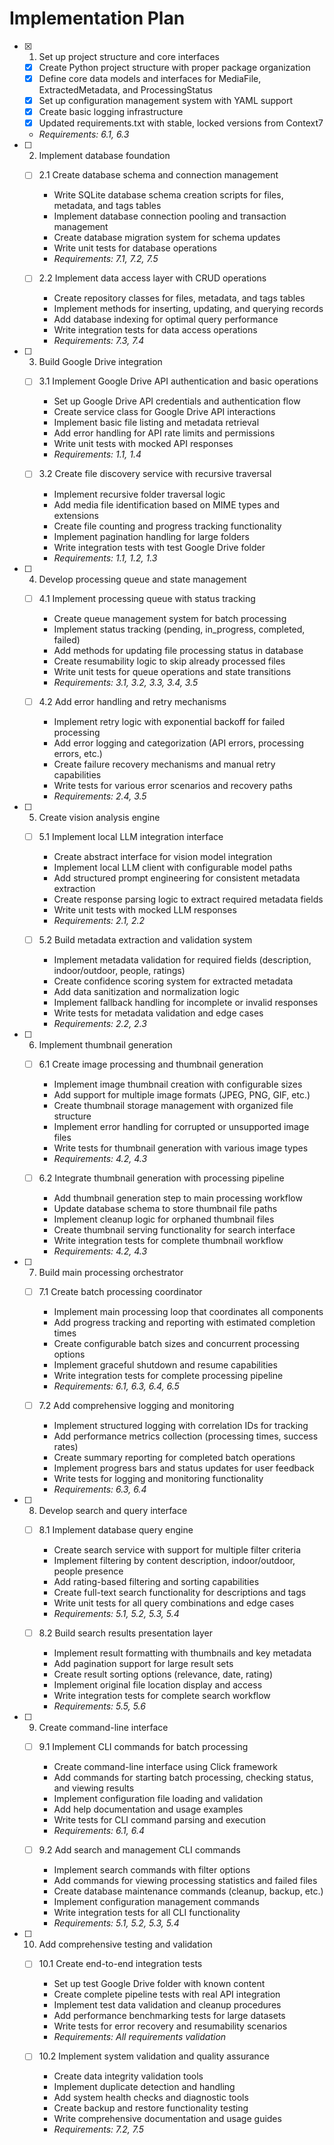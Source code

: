 # Implementation Plan

- [x] 1. Set up project structure and core interfaces
  - [x] Create Python project structure with proper package organization
  - [x] Define core data models and interfaces for MediaFile, ExtractedMetadata, and ProcessingStatus
  - [x] Set up configuration management system with YAML support
  - [x] Create basic logging infrastructure
  - [x] Updated requirements.txt with stable, locked versions from Context7
  - _Requirements: 6.1, 6.3_

- [ ] 2. Implement database foundation
  - [ ] 2.1 Create database schema and connection management
    - Write SQLite database schema creation scripts for files, metadata, and tags tables
    - Implement database connection pooling and transaction management
    - Create database migration system for schema updates
    - Write unit tests for database operations
    - _Requirements: 7.1, 7.2, 7.5_

  - [ ] 2.2 Implement data access layer with CRUD operations
    - Create repository classes for files, metadata, and tags tables
    - Implement methods for inserting, updating, and querying records
    - Add database indexing for optimal query performance
    - Write integration tests for data access operations
    - _Requirements: 7.3, 7.4_

- [ ] 3. Build Google Drive integration
  - [ ] 3.1 Implement Google Drive API authentication and basic operations
    - Set up Google Drive API credentials and authentication flow
    - Create service class for Google Drive API interactions
    - Implement basic file listing and metadata retrieval
    - Add error handling for API rate limits and permissions
    - Write unit tests with mocked API responses
    - _Requirements: 1.1, 1.4_

  - [ ] 3.2 Create file discovery service with recursive traversal
    - Implement recursive folder traversal logic
    - Add media file identification based on MIME types and extensions
    - Create file counting and progress tracking functionality
    - Implement pagination handling for large folders
    - Write integration tests with test Google Drive folder
    - _Requirements: 1.1, 1.2, 1.3_

- [ ] 4. Develop processing queue and state management
  - [ ] 4.1 Implement processing queue with status tracking
    - Create queue management system for batch processing
    - Implement status tracking (pending, in_progress, completed, failed)
    - Add methods for updating file processing status in database
    - Create resumability logic to skip already processed files
    - Write unit tests for queue operations and state transitions
    - _Requirements: 3.1, 3.2, 3.3, 3.4, 3.5_

  - [ ] 4.2 Add error handling and retry mechanisms
    - Implement retry logic with exponential backoff for failed processing
    - Add error logging and categorization (API errors, processing errors, etc.)
    - Create failure recovery mechanisms and manual retry capabilities
    - Write tests for various error scenarios and recovery paths
    - _Requirements: 2.4, 3.5_

- [ ] 5. Create vision analysis engine
  - [ ] 5.1 Implement local LLM integration interface
    - Create abstract interface for vision model integration
    - Implement local LLM client with configurable model paths
    - Add structured prompt engineering for consistent metadata extraction
    - Create response parsing logic to extract required metadata fields
    - Write unit tests with mocked LLM responses
    - _Requirements: 2.1, 2.2_

  - [ ] 5.2 Build metadata extraction and validation system
    - Implement metadata validation for required fields (description, indoor/outdoor, people, ratings)
    - Create confidence scoring system for extracted metadata
    - Add data sanitization and normalization logic
    - Implement fallback handling for incomplete or invalid responses
    - Write tests for metadata validation and edge cases
    - _Requirements: 2.2, 2.3_

- [ ] 6. Implement thumbnail generation
  - [ ] 6.1 Create image processing and thumbnail generation
    - Implement image thumbnail creation with configurable sizes
    - Add support for multiple image formats (JPEG, PNG, GIF, etc.)
    - Create thumbnail storage management with organized file structure
    - Implement error handling for corrupted or unsupported image files
    - Write tests for thumbnail generation with various image types
    - _Requirements: 4.2, 4.3_

  - [ ] 6.2 Integrate thumbnail generation with processing pipeline
    - Add thumbnail generation step to main processing workflow
    - Update database schema to store thumbnail file paths
    - Implement cleanup logic for orphaned thumbnail files
    - Create thumbnail serving functionality for search interface
    - Write integration tests for complete thumbnail workflow
    - _Requirements: 4.2, 4.3_

- [ ] 7. Build main processing orchestrator
  - [ ] 7.1 Create batch processing coordinator
    - Implement main processing loop that coordinates all components
    - Add progress tracking and reporting with estimated completion times
    - Create configurable batch sizes and concurrent processing options
    - Implement graceful shutdown and resume capabilities
    - Write integration tests for complete processing pipeline
    - _Requirements: 6.1, 6.3, 6.4, 6.5_

  - [ ] 7.2 Add comprehensive logging and monitoring
    - Implement structured logging with correlation IDs for tracking
    - Add performance metrics collection (processing times, success rates)
    - Create summary reporting for completed batch operations
    - Implement progress bars and status updates for user feedback
    - Write tests for logging and monitoring functionality
    - _Requirements: 6.3, 6.4_

- [ ] 8. Develop search and query interface
  - [ ] 8.1 Implement database query engine
    - Create search service with support for multiple filter criteria
    - Implement filtering by content description, indoor/outdoor, people presence
    - Add rating-based filtering and sorting capabilities
    - Create full-text search functionality for descriptions and tags
    - Write unit tests for all query combinations and edge cases
    - _Requirements: 5.1, 5.2, 5.3, 5.4_

  - [ ] 8.2 Build search results presentation layer
    - Implement result formatting with thumbnails and key metadata
    - Add pagination support for large result sets
    - Create result sorting options (relevance, date, rating)
    - Implement original file location display and access
    - Write integration tests for complete search workflow
    - _Requirements: 5.5, 5.6_

- [ ] 9. Create command-line interface
  - [ ] 9.1 Implement CLI commands for batch processing
    - Create command-line interface using Click framework
    - Add commands for starting batch processing, checking status, and viewing results
    - Implement configuration file loading and validation
    - Add help documentation and usage examples
    - Write tests for CLI command parsing and execution
    - _Requirements: 6.1, 6.4_

  - [ ] 9.2 Add search and management CLI commands
    - Implement search commands with filter options
    - Add commands for viewing processing statistics and failed files
    - Create database maintenance commands (cleanup, backup, etc.)
    - Implement configuration management commands
    - Write integration tests for all CLI functionality
    - _Requirements: 5.1, 5.2, 5.3, 5.4_

- [ ] 10. Add comprehensive testing and validation
  - [ ] 10.1 Create end-to-end integration tests
    - Set up test Google Drive folder with known content
    - Create complete pipeline tests with real API integration
    - Implement test data validation and cleanup procedures
    - Add performance benchmarking tests for large datasets
    - Write tests for error recovery and resumability scenarios
    - _Requirements: All requirements validation_

  - [ ] 10.2 Implement system validation and quality assurance
    - Create data integrity validation tools
    - Implement duplicate detection and handling
    - Add system health checks and diagnostic tools
    - Create backup and restore functionality testing
    - Write comprehensive documentation and usage guides
    - _Requirements: 7.2, 7.5_